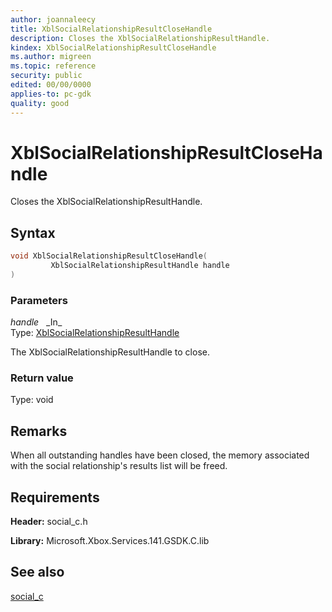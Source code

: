 ```yaml
---
author: joannaleecy
title: XblSocialRelationshipResultCloseHandle
description: Closes the XblSocialRelationshipResultHandle.
kindex: XblSocialRelationshipResultCloseHandle
ms.author: migreen
ms.topic: reference
security: public
edited: 00/00/0000
applies-to: pc-gdk
quality: good
---
```


# XblSocialRelationshipResultCloseHandle  

Closes the XblSocialRelationshipResultHandle.  

## Syntax  
  
```cpp
void XblSocialRelationshipResultCloseHandle(  
         XblSocialRelationshipResultHandle handle  
)  
```  
  
### Parameters  
  
*handle* &nbsp;&nbsp;\_In\_  
Type: [XblSocialRelationshipResultHandle](../handles/xblsocialrelationshipresulthandle.md)  
  
The XblSocialRelationshipResultHandle to close.  
  
  
### Return value  
Type: void
  

  
## Remarks  
  
When all outstanding handles have been closed, the memory associated with the social relationship's results list will be freed.
  
## Requirements  
  
**Header:** social_c.h
  
**Library:** Microsoft.Xbox.Services.141.GSDK.C.lib
  
## See also  
[social_c](../social_c_members.md)  
  
  